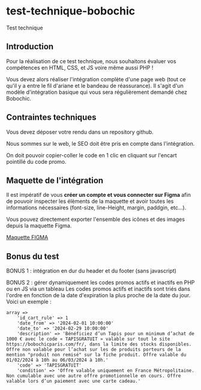 # test-technique-bobochic

Test technique

## Introduction

Pour la réalisation de ce test technique, nous souhaitons évaluer vos compétences en HTML, CSS, et JS voire même aussi PHP !

Vous devez alors réaliser l'intégration complète d'une page web (tout ce qu'il y a entre le fil d'ariane et le bandeau de réassurance). Il s'agit d'un modèle d'intégration basique qui vous sera régulièrement demandé chez Bobochic.


## Contraintes techniques

Vous devez déposer votre rendu dans un repository github. 

Nous sommes sur le web, le SEO doit être pris en compte dans l'intégration.

On doit pouvoir copier-coller le code en 1 clic en cliquant sur l'encart pointillé du code promo.


## Maquette de l'intégration

Il est impératif de vous __créer un compte et vous connecter sur Figma__ afin de pouvoir inspecter les élèments de la maquette et avoir toutes les informations nécessaires (font-size, line-Height, margin, paddgin, etc...).

Vous pouvez directement exporter l'ensemble des icônes et des images depuis la maquette Figma.

[Maquette FIGMA](https://www.figma.com/file/JSglwknWdoDh8w9rmmXvQc/Test-technique-%7C-Bobochic?type=design&node-id=0%3A1&mode=design&t=jIdoXZH2gxGJLOYJ-1)


## Bonus du test

BONUS 1 : intégration en dur du header et du footer (sans javascript)

BONUS 2 : gérer dynamiquement les codes promos actifs et inactifs en PHP ou en JS via un tableau 
Les codes promos actifs et inactifs sont triés dans l'ordre en fonction de la date d'expiration la plus proche de la date du jour. 
Voici un exemple :

```
array =>
    'id_cart_rule' => 1
    'date_from' => '2024-02-01 10:00:00' 
    'date_to' => '2024-02-29 10:00:00'
    'description' => 'Bénéficiez d’un Tapis pour un minimum d’achat de 1000 € avec le code « TAPISGRATUIT » valable sur tout le site https://bobochicparis.com/fr/, dans la limite des stocks disponibles. Offre non valable pour l’achat sur les de produits porteurs de la mention "produit non remisé" sur la fiche produit. Offre valable du 01/02/2024 à 10h au 06/03/2024 à 10h.'
    'code' => 'TAPISGRATUIT'
    'condition' => 'Offre valable uniquement en France Métropolitaine. Non cumulable avec une autre offre promotionnelle en cours. Offre valable lors d’un paiement avec une carte cadeau.'
```



